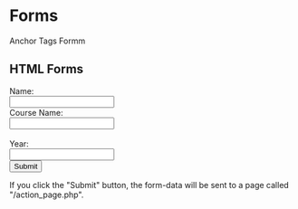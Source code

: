 # Forms
Anchor Tags Formm

<html>
<body>

<h2>HTML Forms</h2>

<form action="/action_page.php">
  <label for="fname">Name:</label><br>
  <input type="text" id="name" Name="name" value=" "><br>
  <label for="lname">Course Name:</label><br>
  <input type="text" id="lname" Course name="lname" value=" "><br><br>
  <label for="fname">Year:</label><br>
  <input type="text" id="year" Year="year" value=" "><br>
  <input type="submit" value="Submit">
</form> 

<p>If you click the "Submit" button, the form-data will be sent to a page called "/action_page.php".</p>

</body>
</html>
